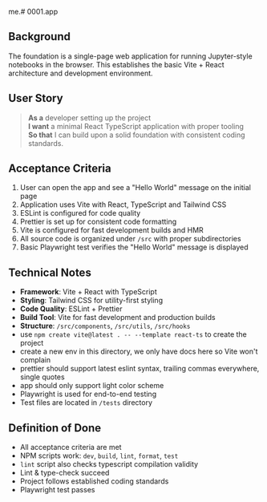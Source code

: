 me.# 0001.app

## Background

The foundation is a single-page web application for running Jupyter-style notebooks in the browser. This establishes the basic Vite + React architecture and development environment.

## User Story

> **As a** developer setting up the project  
> **I want** a minimal React TypeScript application with proper tooling  
> **So that** I can build upon a solid foundation with consistent coding standards.

## Acceptance Criteria

1. User can open the app and see a "Hello World" message on the initial page
2. Application uses Vite with React, TypeScript and Tailwind CSS
3. ESLint is configured for code quality
4. Prettier is set up for consistent code formatting
5. Vite is configured for fast development builds and HMR
6. All source code is organized under `/src` with proper subdirectories
7. Basic Playwright test verifies the "Hello World" message is displayed

## Technical Notes

- **Framework**: Vite + React with TypeScript
- **Styling**: Tailwind CSS for utility-first styling
- **Code Quality**: ESLint + Prettier
- **Build Tool**: Vite for fast development and production builds
- **Structure**: `/src/components`, `/src/utils`, `/src/hooks`
- use `npm create vite@latest . -- --template react-ts` to create the project
- create a new env in this directory, we only have docs here so Vite won't complain
- prettier should support latest eslint syntax, trailing commas everywhere, single quotes
- app should only support light color scheme
- Playwright is used for end-to-end testing
- Test files are located in `/tests` directory

## Definition of Done

- All acceptance criteria are met
- NPM scripts work: `dev`, `build`, `lint`, `format`, `test`
- `lint` script also checks typescript compilation validity
- Lint & type-check succeed
- Project follows established coding standards
- Playwright test passes
